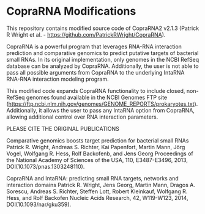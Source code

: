 # CopraRNA Modifications

This repository contains modified source code of CopraRNA2 v2.1.3 (Patrick R Wright et al. - https://github.com/PatrickRWright/CopraRNA).

CopraRNA is a powerful program that leverages RNA-RNA interaction prediction and comparative genomics to predict putative targets of bacterial small RNAs. In its original implementation, only genomes in the NCBI RefSeq database can be analyzed by CopraRNA. Additionally, the user is not able to pass all possible arguments from CopraRNA to the underlying IntaRNA RNA-RNA interaction modeling program.

This modified code expands CopraRNA functionality to include closed, non-RefSeq genomes found available in the NCBI Genomes FTP site (https://ftp.ncbi.nlm.nih.gov/genomes/GENOME_REPORTS/prokaryotes.txt). Additionally, it allows the user to pass any IntaRNA option from CopraRNA, allowing additional control over RNA interaction parameters.

PLEASE CITE THE ORIGINAL PUBLICATIONS

Comparative genomics boosts target prediction for bacterial small RNAs Patrick R. Wright, Andreas S. Richter, Kai Papenfort, Martin Mann, Jörg Vogel, Wolfgang R. Hess, Rolf Backofenb, and Jens Georg Proceedings of the National Academy of Sciences of the USA, 110, E3487-E3496, 2013, DOI(10.1073/pnas.1303248110).

CopraRNA and IntaRNA: predicting small RNA targets, networks and interaction domains Patrick R. Wright, Jens Georg, Martin Mann, Dragos A. Sorescu, Andreas S. Richter, Steffen Lott, Robert Kleinkauf, Wolfgang R. Hess, and Rolf Backofen Nucleic Acids Research, 42, W119-W123, 2014, DOI(10.1093/nar/gku359).

